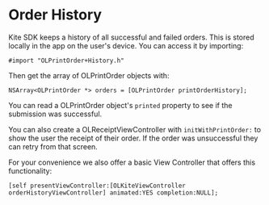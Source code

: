 Order History
==============

Kite SDK keeps a history of all successful and failed orders. This is stored locally in the app on the user's device. You can access it by importing:
```obj-c
#import "OLPrintOrder+History.h"
```
Then get the array of OLPrintOrder objects with:
```obj-c
NSArray<OLPrintOrder *> orders = [OLPrintOrder printOrderHistory];
```

You can read a OLPrintOrder object's `printed` property to see if the submission was successful.

You can also create a OLReceiptViewController with `initWithPrintOrder:` to show the user the receipt of their order. If the order was unsuccessful they can retry from that screen.


For your convenience we also offer a basic View Controller that offers this functionality:
```
[self presentViewController:[OLKiteViewController orderHistoryViewController] animated:YES completion:NULL];
```

